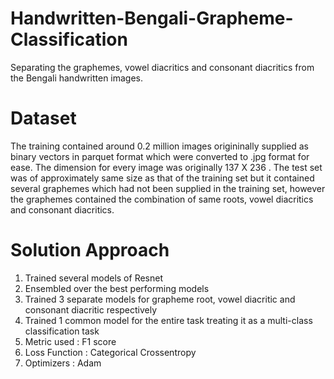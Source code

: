 # Handwritten-Bengali-Grapheme-Classification
 Separating the graphemes,  vowel diacritics and consonant diacritics from the Bengali handwritten images.
# Dataset 
The training contained around 0.2 million images origininally supplied as binary vectors in parquet format which were converted to .jpg format for ease. The dimension for every image was originally 137 X 236 . The test set was of approximately same size as that of the training set but it contained several graphemes which had not been supplied in the training set, however the graphemes contained the combination of same roots, vowel diacritics and consonant diacritics.

# Solution Approach
 1. Trained several models of Resnet
 2. Ensembled over the best performing models
 3. Trained 3 separate models for grapheme root, vowel diacritic and consonant diacritic respectively
 4. Trained 1 common model for the entire task treating it as a multi-class classification task
 5. Metric used : F1 score
 6. Loss Function :  Categorical Crossentropy
 7. Optimizers : Adam
